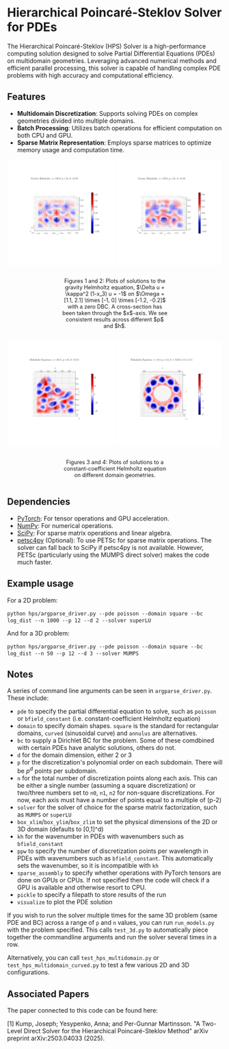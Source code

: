 # Hierarchical Poincaré-Steklov Solver for PDEs

The Hierarchical Poincaré-Steklov (HPS) Solver is a high-performance computing solution designed to solve Partial Differential Equations (PDEs) on multidomain geometries. Leveraging advanced numerical methods and efficient parallel processing, this solver is capable of handling complex PDE problems with high accuracy and computational efficiency.

## Features

- **Multidomain Discretization**: Supports solving PDEs on complex geometries divided into multiple domains.
- **Batch Processing**: Utilizes batch operations for efficient computation on both CPU and GPU.
- **Sparse Matrix Representation**: Employs sparse matrices to optimize memory usage and computation time.

<p align="center">
    <img src="https://github.com/hpslib/hpsmultidomain/blob/main/figures/gravity_helmholtz_low_res.png" width="49%"/> <img src="https://github.com/hpslib/hpsmultidomain/blob/main/figures/gravity_helmholtz_high_res.png" width="49%" /> 
</p>

<div style="display: flex; justify-content: center;">
    <p style="width: 50%; text-align: center; font-size: 90%;">
        Figures 1 and 2: Plots of solutions to the gravity Helmholtz equation, $\Delta u  + \kappa^2 (1-x_3) u = -1$ on $\Omega = [1.1, 2.1] \times [-1, 0] \times [-1.2, -0.2]$ with a zero DBC. A cross-section has been taken through the $x$-axis. We see consistent results across different $p$ and $h$.
    </p>
</div>

<p align="center">
    <img src="https://github.com/hpslib/hpsmultidomain/blob/main/figures/picture_sinusoidal_curve.png" width="49%"/> <img src="https://github.com/hpslib/hpsmultidomain/blob/main/figures/picture_annulus.png" width="49%" /> 
</p>

<div style="display: flex; justify-content: center;">
    <p style="width: 50%; text-align: center; font-size: 90%;">
        Figures 3 and 4: Plots of solutions to a constant-coefficient Helmholtz equation on different domain geometries.
    </p>
</div>

## Dependencies

- [PyTorch](https://pytorch.org/): For tensor operations and GPU acceleration.
- [NumPy](https://numpy.org/): For numerical operations.
- [SciPy](https://scipy.org/): For sparse matrix operations and linear algebra.
- [petsc4py](https://petsc.org/release/petsc4py/) (Optional): To use PETSc for sparse matrix operations. The solver can fall back to SciPy if petsc4py is not available. However, PETSc (particularly using the MUMPS direct solver) makes the code much faster.

## Example usage
For a 2D problem:
```
python hps/argparse_driver.py --pde poisson --domain square --bc log_dist --n 1000 --p 12 --d 2 --solver superLU
```
And for a 3D problem:
```
python hps/argparse_driver.py --pde poisson --domain square --bc log_dist --n 50 --p 12 --d 3 --solver MUMPS
```

## Notes
A series of command line arguments can be seen in `argparse_driver.py`. These include:
- `pde` to specify the partial differential equation to solve, such as `poisson` or `bfield_constant` (i.e. constant-coefficient Helmholtz equation)
- `domain` to specify domain shapes. `square` is the standard for rectangular domains, `curved` (sinusoidal curve) and `annulus` are alternatives.
- `bc` to supply a Dirichlet BC for the problem. Some of these comdbined with certain PDEs have analytic solutions, others do not.
- `d` for the domain dimension, either 2 or 3
- `p` for the discretization's polynomial order on each subdomain. There will be $p^d$ points per subdomain.
- `n` for the total number of discretization points along each axis. This can be either a single number (assuming a square discretization) or two/three numbers set to `n0`, `n1`, `n2` for non-square discretizations. For now, each axis must have a number of points equal to a multiple of (p-2)
- `solver` for the solver of choice for the sparse matrix factorization, such as `MUMPS` or `superLU`
- `box_xlim`/`box_ylim`/`box_zlim` to set the physical dimensions of the 2D or 3D domain (defaults to [0,1]^d)
- `kh` for the wavenumber in PDEs with wavenumbers such as `bfield_constant`
- `ppw` to specify the number of discretization points per wavelength in PDEs with wavenumbers such as `bfield_constant`. This automatically sets the wavenumber, so it is incompatible with `kh`
- `sparse_assembly` to specify whether operations with PyTorch tensors are done on GPUs or CPUs. If not specified then the code will check if a GPU is available and otherwise resort to CPU.
- `pickle` to specify a filepath to store results of the run
- `visualize` to plot the PDE solution

If you wish to run the solver multiple times for the same 3D problem (same PDE and BC) across a range of `p` and `n` values, you can run `run_models.py` with the problem specified. This calls `test_3d.py` to automatically piece together the commandline arguments and run the solver several times in a row.

Alternatively, you can call `test_hps_multidomain.py` or `test_hps_multidomain_curved.py` to test a few various 2D and 3D configurations.

## Associated Papers

The paper connected to this code can be found here:

[1] Kump, Joseph; Yesypenko, Anna; and Per-Gunnar Martinsson. "A Two-Level Direct Solver for the Hierarchical Poincaré-Steklov Method" arXiv preprint arXiv:2503.04033 (2025).
